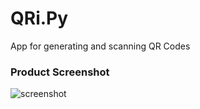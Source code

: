# QRi.Py
App for generating and scanning QR Codes

### Product Screenshot
![screenshot](https://github.com/kmranrg/QR_Code_Generator_Scanner/blob/main/ProductScreenshot.png)
